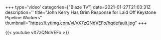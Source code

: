 +++
type='video'
categories=["Blaze Tv"]
date=2021-01-27T21:03:31Z
description=''
title="John Kerry Has Grim Response for Laid Off Keystone Pipeline Workers"
thumbnail="https://i.ytimg.com/vi/vX7zQNdVEFo/hqdefault.jpg"
+++

{{< youtube vX7zQNdVEFo >}}
